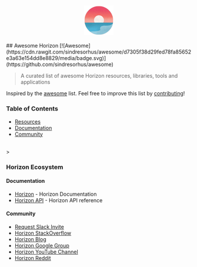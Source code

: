 <h3 align="center">
	<img width="80" src="https://github.com/d3viant0ne/awesome-horizon/blob/master/media/horizon-mark.png" alt="Horizon">
	<br>
</h3>
## Awesome Horizon [![Awesome](https://cdn.rawgit.com/sindresorhus/awesome/d7305f38d29fed78fa85652e3a63e154dd8e8829/media/badge.svg)](https://github.com/sindresorhus/awesome)

> A curated list of awesome Horizon resources, libraries, tools and applications

Inspired by the [awesome](https://github.com/sindresorhus/awesome) list. Feel free to improve this list by [contributing](CONTRIBUTING.md)!

### Table of Contents
 - [Resources](#resources)
  - [Documentation](#documentation)
  - [Community](#community)

<br>
> <h3>Horizon Ecosystem</h3>

#### Documentation

- [Horizon](http://horizon.io/) - Horizon Documentation
- [Horizon API](http://horizon.io/) - Horizon API reference

#### Community

- [Request Slack Invite](http://horizon.io/)
- [Horizon StackOverflow](http://horizon.io/)
- [Horizon Blog](http://horizon.io/)
- [Horizon Google Group](http://horizon.io/)
- [Horizon YouTube Channel](https://www.youtube.com/channel/UC1kJkmSWt_snLDfuXgJnLnQ)
- [Horizon Reddit](http://horizon.io/) 
